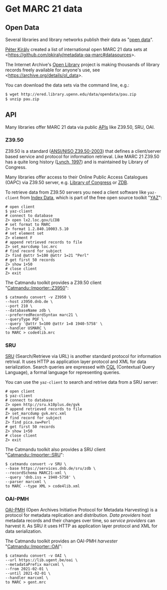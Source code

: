 # Get MARC 21 data

## Open Data

Several libraries and library networks publish their data as "[open data](https://en.wikipedia.org/wiki/Open_data)". 

[Péter Király](https://github.com/pkiraly) created a list of international open MARC 21 data sets at &lt;https://github.com/pkiraly/metadata-qa-marc#datasources&gt;.

The Internet Archive's [Open Library](http://openlibrary.org/) project is making thousands of library records freely available for anyone's use, see &lt;https://archive.org/details/ol_data&gt;.

You can download the data sets via the command line, e.g.:

```bash
$ wget http://ered.library.upenn.edu/data/opendata/pau.zip
$ unzip pau.zip
```

## API

Many libraries offer MARC 21 data via public [APIs](https://en.wikipedia.org/wiki/API) like Z39.50, SRU, OAI.

### Z39.50

Z39.50 is a standard ([ANSI/NISO Z39.50-2003](https://www.loc.gov/z3950/agency/Z39-50-2003.pdf)) that defines a client/server based service and protocol for information retrieval. Like MARC 21 Z39.50 has a quite long history ([Lynch, 1997](http://www.dlib.org/dlib/april97/04lynch.html)) and is maintained by Library of Congress.

Many libraries offer access to their Online Public Access Catalogues (OAPC) via Z39.50 server, e.g. [Library of Congress](https://www.loc.gov/z3950/lcserver.html) or [ZDB](https://www.zeitschriftendatenbank.de/services/schnittstellen/z3950/target-profile/). 

To retrieve data from Z39.50 servers you need a client software like `yaz-client` from [Index Data](https://www.indexdata.com/), which is part of the free open source toolkit "[YAZ](https://www.indexdata.com/resources/software/yaz/)":

```terminal
# open client
$ yaz-client
# connect to database
Z> open lx2.loc.gov/LCDB
# set format to MARC
Z> format 1.2.840.10003.5.10
# set element set
Z> element F
# append retrieved records to file
Z> set_marcdump loc.mrc
# find record for subject
Z> find @attr 5=100 @attr 1=21 "Perl"
# get first 50 records
Z> show 1+50
# close client
Z> exit
```


The Catmandu toolkit provides a Z39.50 client "[Catmandu::Importer::Z3950](https://metacpan.org/pod/Catmandu::Importer::Z3950)":

```terminal
$ catmandu convert -v Z3950 \
--host z3950.dnb.de \
--port 210 \
--databaseName zdb \
--preferredRecordSyntax marc21 \
--queryType PQF \
--query '@attr 5=100 @attr 1=8 1940-5758' \
--handler USMARC \
to MARC > code4lib.mrc
```

### SRU

[SRU](https://www.loc.gov/standards/sru/) (Search/Retrieve via URL) is another standard protocol for information retrival. It uses HTTP as application layer protocol and XML for data serialization. Search queries are expressed with [CQL](https://www.loc.gov/standards/sru/cql/index.html) (Contextual Query Language), a formal language for representing queries.

You can use the `yaz-client` to search and retrive data from a SRU server:

```terminal
# open client
$ yaz-client
# connect to database
Z> open http://sru.k10plus.de/gvk
# append retrieved records to file
Z> set_marcdump gvk.mrc.xml
# find record for subject
Z> find pica.sw=Perl
# get first 50 records
Z> show 1+50
# close client
Z> exit
```


The Catmandu toolkit also provides a SRU client "[Catmandu::Importer::SRU](https://metacpan.org/pod/Catmandu::Importer::SRU)":

```terminal
$ catmandu convert -v SRU \
--base https://services.dnb.de/sru/zdb \
--recordSchema MARC21-xml \
--query 'dnb.iss = 1940-5758' \
--parser marcxml \
to MARC --type XML > code4lib.xml
```

### OAI-PMH

[OAI-PMH](https://www.openarchives.org/OAI/openarchivesprotocol.html) (Open Archives Initiative Protocol for Metadata Harvesting) is a protocol for metadata replication and distribution. _Data providers_ host metadata records and their changes over time, so _service providers_ can harvest it. As SRU it uses HTTP as application layer protocol and XML for data serialization.  

The Catmandu toolkit provides an OAI-PMH _harvester_ "[Catmandu::Importer::OAI](https://metacpan.org/pod/Catmandu::Importer::SRU)":


```terminal
$ catmandu convert -v OAI \
--url https://lib.ugent.be/oai \
--metadataPrefix marcxml \
--from 2021-02-01 \
--until 2021-02-01 \
--handler marcxml \
to MARC > gent.mrc
```
